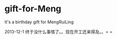 gift-for-Meng
=============

It's a birthday gift for MengRuiLing


2013-12-1
终于没什么事情了。。现在开工还来得及。。= = 